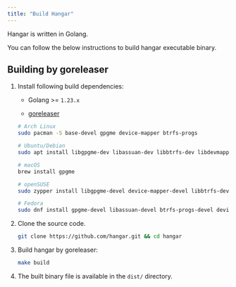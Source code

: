```yaml
---
title: "Build Hangar"
---
```


Hangar is written in Golang.

You can follow the below instructions to build hangar executable binary.

## Building by goreleaser

1. Install following build dependencies:

    - Golang >= `1.23.x`

    - [goreleaser](https://goreleaser.com)

    ```sh
    # Arch Linux
    sudo pacman -S base-devel gpgme device-mapper btrfs-progs

    # Ubuntu/Debian
    sudo apt install libgpgme-dev libassuan-dev libbtrfs-dev libdevmapper-dev pkg-config gcc

    # macOS
    brew install gpgme

    # openSUSE
    sudo zypper install libgpgme-devel device-mapper-devel libbtrfs-devel glib2-devel

    # Fedora
    sudo dnf install gpgme-devel libassuan-devel btrfs-progs-devel device-mapper-devel
    ```

1. Clone the source code.

    ```bash
    git clone https://github.com/hangar.git && cd hangar
    ```

1. Build hangar by goreleaser:

    ```bash
    make build
    ```

1. The built binary file is available in the `dist/` directory.
